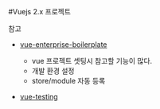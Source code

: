 #Vuejs 2.x 프로젝트

참고

- [vue-enterprise-boilerplate]

  - vue 프로젝트 셋팅시 참고할 기능이 많다.
  - 개발 환경 설정
  - store/module 자동 등록

- [vue-testing]

[vue-enterprise-boilerplate]: https://github.com/chrisvfritz/vue-enterprise-boilerplate
[vue-testing]: https://lmiller1990.github.io/vue-testing-handbook/ko/#%EC%9D%B4-%EA%B0%80%EC%9D%B4%EB%93%9C%EB%8A%94-%EB%AC%B4%EC%97%87%EC%9D%B8%EA%B0%80%EC%9A%94
